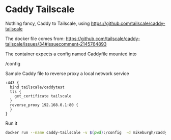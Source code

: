 # Caddy Tailscale


Nothing fancy, Caddy to Tailscale, using https://github.com/tailscale/caddy-tailscale

The docker file comes from: 
https://github.com/tailscale/caddy-tailscale/issues/34#issuecomment-2145764893

The container expects a config named Caddyfile mounted into 

/config

Sample Caddy file to reverse proxy a local network service

```
:443 {
  bind tailscale/caddytest
  tls {
    get_certificate tailscale
  }
  reverse_proxy 192.168.0.1:80 {
  }
}
```

Run it

```bash
docker run --name caddy-tailscale -v $(pwd):/config  -d mikeburgh/caddy-tailscale

```